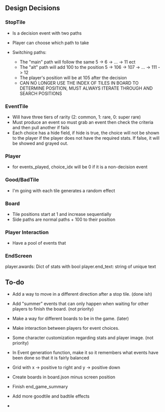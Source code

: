 ## Design Decisions

### StopTile

- Is a decision event with two paths
- Player can choose which path to take

- Switching paths:
    - The "main" path will follow the same 5 -> 6 -> ... -> 11 ect
    - The "alt" path will add 100 to the position 5 -> 106 -> 107 -> ... -> 111 -> 12
    - The player's position will be at 105 after the decision
    - CAN NO LONGER USE THE INDEX OF TILES IN BOARD TO DETERMINE POSITION, MUST ALWAYS ITERATE THROUGH AND SEARCH POSITIONS


### EventTile

- Will have three tiers of rarity (2: common, 1: rare, 0: super rare)
- Must produce an event so must grab an event then check the criteria and then pull another if fails
- Each choice has a hide field, if hide is true, the choice will not be shown to the player if the player does not have the required stats. If false, it will be showed and grayed out.

### Player

- for events_played, choice_idx will be 0 if it is a non-decision event

### Good/BadTile

- I'm going with each tile generates a random effect

### Board

- Tile positions start at 1 and increase sequentially
- Side paths are normal paths + 100 to their position

### Player Interaction

- Have a pool of events that 

### EndScreen

player.awards: Dict of stats with bool
player.end_text: string of unique text

## To-do

- Add a way to move in a different direction after a stop tile. (done ish)

- Add "summer" events that can only happen when waiting for other players to finish the board. (not priority)

- Make a way for different boards to be in the game. (later)

- Make interaction between players for event choices.

- Some character customization regarding stats and player image. (not priority)

- In Event generation function, make it so it remembers what events have been done so that it is fairly balanced

- Grid with x -> positive to right and y -> positive down


- Create boards in board.json minus screen position

- Finish end_game_summary

- Add more goodtile and badtile effects

- 

